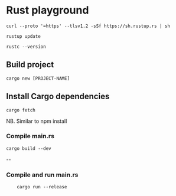 # Rust playground

```console
curl --proto '=https' --tlsv1.2 -sSf https://sh.rustup.rs | sh
```

```console
rustup update
```

```console
rustc --version
```

## Build project

```console
cargo new [PROJECT-NAME]
```

## Install Cargo dependencies

```console
cargo fetch
```
NB. Similar to npm install

### Compile main.rs
```console
cargo build --dev
```
--

### Compile and run main.rs
```console
    cargo run --release
```
